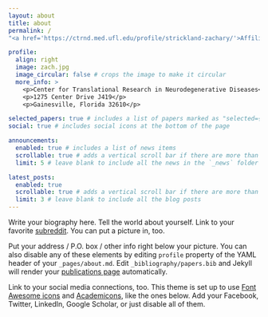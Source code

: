 ```yaml
---
layout: about
title: about
permalink: /
"<a href='https://ctrnd.med.ufl.edu/profile/strickland-zachary/'>Affiliations</a>. Address. Contacts. Motto. Etc."

profile:
  align: right
  image: zach.jpg
  image_circular: false # crops the image to make it circular
  more_info: >
    <p>Center for Translational Research in Neurodegenerative Diseases</p>
    <p>1275 Center Drive J419</p>
    <p>Gainesville, Florida 32610</p>

selected_papers: true # includes a list of papers marked as "selected={true}"
social: true # includes social icons at the bottom of the page

announcements:
  enabled: true # includes a list of news items
  scrollable: true # adds a vertical scroll bar if there are more than 3 news items
  limit: 5 # leave blank to include all the news in the `_news` folder

latest_posts:
  enabled: true
  scrollable: true # adds a vertical scroll bar if there are more than 3 new posts items
  limit: 3 # leave blank to include all the blog posts
---
```


Write your biography here. Tell the world about yourself. Link to your favorite [subreddit](http://reddit.com). You can put a picture in, too. 

Put your address / P.O. box / other info right below your picture. You can also disable any of these elements by editing `profile` property of the YAML header of your `_pages/about.md`. Edit `_bibliography/papers.bib` and Jekyll will render your [publications page](/al-folio/publications/) automatically.

Link to your social media connections, too. This theme is set up to use [Font Awesome icons](https://fontawesome.com/) and [Academicons](https://jpswalsh.github.io/academicons/), like the ones below. Add your Facebook, Twitter, LinkedIn, Google Scholar, or just disable all of them.

